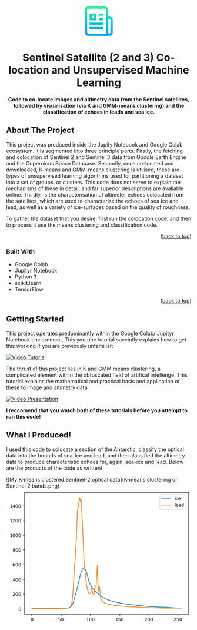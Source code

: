 
<!-- PROJECT LOGO -->
<br />
<div align="center">
  <a href="https://github.com/othneildrew/Best-README-Template">
    <img src="images/logo.png" alt="Logo" width="80" height="80">
  </a>

  <h1 align="center">Sentinel Satellite (2 and 3) Co-location and Unsupervised Machine Learning</h1>
  <h4 align="center">
    Code to co-locate images and altimetry data from the Sentinel satellites,
    followed by visualisation (via K and GMM-means clustering) and the
    classification of echoes in leads and sea ice.
  </h4>
</div>

<!-- ABOUT THE PROJECT -->
## About The Project
This project was produced inside the Jupity Notebook and Google Colab ecosystem. it is segmented into three principle parts.
Firstly, the fetching and colocation of Sentinel 2 and Sentinel 3 data from Google Earth Engine and the Copernicus Space 
Database. Secondly, once co-located and downloaded, K-means and GMM-means clustering is utilised, these are types of unsupervised learning 
algorithms used for partitioning a dataset into a set of groups, or clusters. This code does not serve to explain the mechanisms
of these in detail, and far superior descriptions are avaliable online. Thirdly, is the characterisation of altimeter echoes colocated from 
the satellites, which are used to characterise the echoes of sea ice and lead, as well as a variety of ice-surfaces based on the quality of 
roughness. 

To gather the dataset that you desire, first run the colocation code, and then to process it use the means clustering and classification code. 

<p align="right">(<a href="#readme-top">back to top</a>)</p>

### Built With

- Google Colab
- Jupityr Notebook
- Python 3
- scikit.learn
- TensorFlow
  
<p align="right">(<a href="#readme-top">back to top</a>)</p>

<!-- GETTING STARTED -->
## Getting Started

This project operates predominantly within the Google Colab/ Jupityr Notebook enviornment. This youtube tutorial succintly explains how to get this working if you are previously unfamiliar:

[![Video Tutorial](https://img.youtube.com/vi/agj3AxNPDWU/0.jpg)](https://www.youtube.com/watch?v=agj3AxNPDWU)

The thrust of this project lies in K and GMM means clustering, a complicated element within the obfuscated field of artifical intellenge. This tutorial explains the mathematical and practical basis and application of these to image and altimetry data:

[![Video Presentation](https://img.youtube.com/vi/4FG0TWJRRPI/0.jpg)](https://www.youtube.com/watch?v=4FG0TWJRRPI)

**I reccomend that you watch both of these tutorials before you attempt to run this code!**

## What I Produced!

I used this code to colocate a section of the Antarctic, classify the optical data into the bounds of sea-ice and lead, and then classified the altimetry data to produce characteristic echoes for, again, sea-ice and lead. Below are the products of the code as written!

![My K-means clustered Sentinel-2 optical data](K-means clustering on Sentinel 2 bands.png)
![My characterised altimetry data!](CharacterisedWaves.png)
